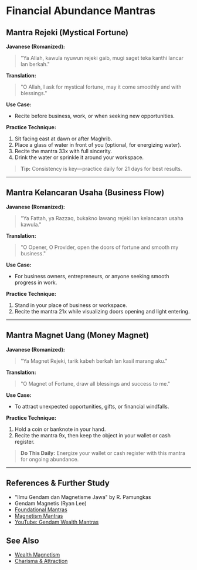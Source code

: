 # Financial Abundance Mantras

## Mantra Rejeki (Mystical Fortune)
**Javanese (Romanized):**
> "Ya Allah, kawula nyuwun rejeki gaib, mugi saget teka kanthi lancar lan berkah."

**Translation:**
> "O Allah, I ask for mystical fortune, may it come smoothly and with blessings."

**Use Case:**
- Recite before business, work, or when seeking new opportunities.

**Practice Technique:**
1. Sit facing east at dawn or after Maghrib.
2. Place a glass of water in front of you (optional, for energizing water).
3. Recite the mantra 33x with full sincerity.
4. Drink the water or sprinkle it around your workspace.

> **Tip:**
> Consistency is key—practice daily for 21 days for best results.

---

## Mantra Kelancaran Usaha (Business Flow)
**Javanese (Romanized):**
> "Ya Fattah, ya Razzaq, bukakno lawang rejeki lan kelancaran usaha kawula."

**Translation:**
> "O Opener, O Provider, open the doors of fortune and smooth my business."

**Use Case:**
- For business owners, entrepreneurs, or anyone seeking smooth progress in work.

**Practice Technique:**
1. Stand in your place of business or workspace.
2. Recite the mantra 21x while visualizing doors opening and light entering.

---

## Mantra Magnet Uang (Money Magnet)
**Javanese (Romanized):**
> "Ya Magnet Rejeki, tarik kabeh berkah lan kasil marang aku."

**Translation:**
> "O Magnet of Fortune, draw all blessings and success to me."

**Use Case:**
- To attract unexpected opportunities, gifts, or financial windfalls.

**Practice Technique:**
1. Hold a coin or banknote in your hand.
2. Recite the mantra 9x, then keep the object in your wallet or cash register.

> **Do This Daily:**
> Energize your wallet or cash register with this mantra for ongoing abundance.

---

## References & Further Study
- "Ilmu Gendam dan Magnetisme Jawa" by R. Pamungkas
- Gendam Magnetis (Ryan Lee)
- [Foundational Mantras](foundational_mantras.md)
- [Magnetism Mantras](magnetism_mantras.md)
- [YouTube: Gendam Wealth Mantras](https://www.youtube.com/results?search_query=gendam+wealth+mantra)

## See Also
- [Wealth Magnetism](../08_applications/wealth_magnetism.md)
- [Charisma & Attraction](../08_applications/charisma_attraction.md)
